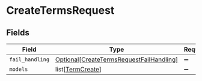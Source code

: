 # CreateTermsRequest


## Fields

| Field                                                                                             | Type                                                                                              | Required                                                                                          | Description                                                                                       |
| ------------------------------------------------------------------------------------------------- | ------------------------------------------------------------------------------------------------- | ------------------------------------------------------------------------------------------------- | ------------------------------------------------------------------------------------------------- |
| `fail_handling`                                                                                   | [Optional[CreateTermsRequestFailHandling]](../../models/shared/createtermsrequestfailhandling.md) | :heavy_minus_sign:                                                                                | N/A                                                                                               |
| `models`                                                                                          | list[[TermCreate](../../models/shared/termcreate.md)]                                             | :heavy_minus_sign:                                                                                | N/A                                                                                               |